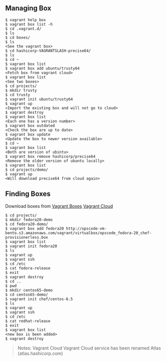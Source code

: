 ## Managing Box
```
$ vagrant help box 
$ vagrant box list -h 
$ cd .vagrant.d/ 
$ ls 
$ cd boxes/ 
$ ls
<See the vagrant box>
$ cd hashicorp-VAGRANTSLASH-precise64/ 
$ ls 
$ cd ~ 
$ vagrant box list 
$ vagrant box add ubuntu/trusty64 
<Fetch box from vagrant cloud>
$ vagrant box list 
<See two boxes>
$ cd projects/ 
$ mkdir trusty 
$ cd trusty 
$ vagrant init ubuntu/trusty64 
$ vagrant up
<Import the existing box and will not go to cloud>
$ vagrant destroy 
$ vagrant box list 
<Each one has a version number>
$ vagrant box outdated
<Check the box are up to date>
$ vagrant box update 
<Update the box to newer version available>
$ cd ~ 
$ vagrant box list 
<Both are version of ubintu>
$ vagrant box remove hashicorp/precise64 
<Remove the older version of ubuntu locally>
$ vagrant box list 
$ cd projects/demo/ 
$ vagrant up  
<Will download precise64 from cloud again>
```

## Finding Boxes
Download boxes from
[Vagrant Boxes](www.vagrantbox.es)
[Vagrant Cloud](https://vagrantcloud.com)
```
$ cd projects/ 
$ mkdir fedora20-demo 
$ cd fedora20-demo/ 
$ vagrant box add fedora20 http://opscode-vm-bento.s3.amazonaws.com/vagrant/virtualbox/opscode_fedora-20_chef-provisionerless.box 
$ vagrant box list 
$ vagrant init fedora20 
$ ls 
$ vagrant up 
$ vagrant ssh 
$ cd /etc 
$ cat fedora-release 
$ exit 
$ vagrant destroy 
$ cd .. 
$ pwd 
$ mkdir centos65-demo 
$ cd centos65-demo/ 
$ vagrant init chef/centos-6.5 
$ ls 
$ vagrant up 
$ vagrant ssh 
$ cd /etc 
$ cat redhat-release 
$ exit 
$ vagrant box list
<new box is been added>
$ vagrant destroy
```

> Notes: Vagrant Cloud Vagrant Cloud service has been renamed Atlas (atlas.hashicorp.com)
<!--stackedit_data:
eyJoaXN0b3J5IjpbLTQ5OTAyMDM3Ml19
-->